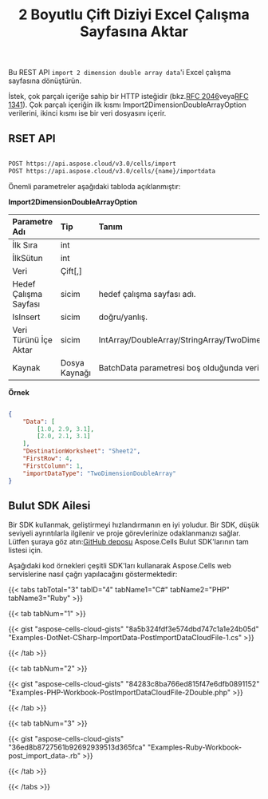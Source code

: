 ﻿---
title: 2 Boyutlu Çift Diziyi Excel Çalışma Sayfasına Aktar
second_title: Documen
linktitle: 2 boyutlu çift diziyi içe aktar
type: docs
url: /tr/import-a-2D-double-array-into-excel-worksheet/
aliases: [/import-2dimension-double-array-into-excel-worksheet/,/import-2dimension-double-array-into-worksheet/, /import-data/2dimension-double-array/, /import/2dimension-double-array/]
keywords: Import 2 dimension double array data into Excel files
description: Aspose.Cells Cloud REST API, 2 boyutlu çift dizi verilerinin Excel dosyalarına aktarılmasını destekler. SDK, çeşitli geliştirme dillerini destekler. Bunlar arasında Android, C#, Go, Java, NodeJS, Perl, PHP, Python, Ruby ve Swift bulunur.
weight: 20
kwords: Excel, Office Bulut, REST API, Elektronik Tablo, PDF, CSV, Json, Markdown, 2 Boyutlu Çift Diziyi Excel Çalışma Sayfasına Aktar
---
Bu REST API `import 2 dimension double array data`'i Excel çalışma sayfasına dönüştürün.

İstek, çok parçalı içeriğe sahip bir HTTP isteğidir (bkz.[RFC 2046](http://tools.ietf.org/html/rfc2046#page-17)veya[RFC 1341](http://www.w3.org/Protocols/rfc1341/7_2_Multipart.html)). Çok parçalı içeriğin ilk kısmı Import2DimensionDoubleArrayOption verilerini, ikinci kısmı ise bir veri dosyasını içerir.

## RSET API

```bash

POST https://api.aspose.cloud/v3.0/cells/import
POST https://api.aspose.cloud/v3.0/cells/{name}/importdata

```

Önemli parametreler aşağıdaki tabloda açıklanmıştır:

**Import2DimensionDoubleArrayOption**

|Parametre Adı|Tip|Tanım|
|:- |:- |:- |
| İlk Sıra| int||
| İlkSütun| int||
| Veri|Çift[,]||
|Hedef Çalışma Sayfası| sicim| hedef çalışma sayfası adı.|
| IsInsert| sicim| doğru/yanlış.|
| Veri Türünü İçe Aktar| sicim|IntArray/DoubleArray/StringArray/TwoDimensionIntArray/TwoDimensionDoubleArray/TwoDimensionStringArray/BatchData/CSVData.|
| Kaynak| Dosya Kaynağı| BatchData parametresi boş olduğunda veri dosyasının konumunu gösterir.|

**Örnek**

```json

{
    "Data": [
        [1.0, 2.9, 3.1],
        [2.0, 2.1, 3.1]
    ],
    "DestinationWorksheet": "Sheet2",
    "FirstRow": 4,
    "FirstColumn": 1,
    "importDataType": "TwoDimensionDoubleArray"
}

```

## Bulut SDK Ailesi

 Bir SDK kullanmak, geliştirmeyi hızlandırmanın en iyi yoludur. Bir SDK, düşük seviyeli ayrıntılarla ilgilenir ve proje görevlerinize odaklanmanızı sağlar. Lütfen şuraya göz atın:[GitHub deposu](https://github.com/aspose-cells-cloud) Aspose.Cells Bulut SDK'larının tam listesi için.

Aşağıdaki kod örnekleri çeşitli SDK'ları kullanarak Aspose.Cells web servislerine nasıl çağrı yapılacağını göstermektedir:

{{< tabs tabTotal="3" tabID="4" tabName1="C#" tabName2="PHP" tabName3="Ruby" >}}

{{< tab tabNum="1" >}}

{{< gist "aspose-cells-cloud-gists" "8a5b324fdf3e574dbd747c1a1e24b05d" "Examples-DotNet-CSharp-ImportData-PostImportDataCloudFile-1.cs" >}}

{{< /tab >}}

{{< tab tabNum="2" >}}

{{< gist "aspose-cells-cloud-gists" "84283c8ba766ed815f47e6dfb0891152" "Examples-PHP-Workbook-PostImportDataCloudFile-2Double.php" >}}

{{< /tab >}}

{{< tab tabNum="3" >}}

{{< gist "aspose-cells-cloud-gists" "36ed8b8727561b92692939513d365fca" "Examples-Ruby-Workbook-post_import_data-.rb" >}}

{{< /tab >}}

{{< /tabs >}}
